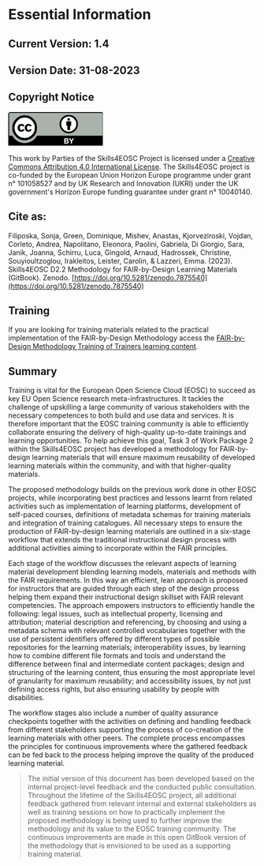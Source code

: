 # Essential Information

## Current Version: 1.4

## Version Date: 31-08-2023

## Copyright Notice

![CC-BY 4.0 license logo](./attachments/CC-BY_large.png)

This work by Parties of the Skills4EOSC Project is licensed under a [Creative Commons Attribution 4.0 International License](http://creativecommons.org/licenses/by/4.0/). The Skills4EOSC project is co-funded by the European Union Horizon Europe programme under grant n° 101058527 and by UK Research and Innovation (UKRI) under the UK government's Horizon Europe funding guarantee under grant n° 10040140.

## Cite as:
Filiposka, Sonja, Green, Dominique, Mishev, Anastas, Kjorveziroski, Vojdan, Corleto, Andrea, Napolitano, Eleonora, Paolini, Gabriela, Di Giorgio, Sara, Janik, Joanna, Schirru, Luca, Gingold, Arnaud, Hadrossek, Christine, Souyioultzoglou, Irakleitos, Leister, Carolin, & Lazzeri, Emma. (2023). Skills4EOSC D2.2 Methodology for FAIR-by-Design Learning Materials (GitBook). Zenodo. [https://doi.org/10.5281/zenodo.7875540](https://doi.org/10.5281/zenodo.7875540)

## Training

If you are looking for training materials related to the practical implementation of the FAIR-by-Design Methodology access the [FAIR-by-Design Methodology Training of Trainers learning content](https://fair-by-design-methodology.github.io/FAIR-by-Design_ToT/latest/). 

## Summary

Training is vital for the European Open Science Cloud (EOSC) to succeed as key EU Open Science research meta-infrastructures. It tackles the challenge of upskilling a large community of various stakeholders with the necessary competences to both build and use data and services. It is therefore important that the EOSC training community is able to efficiently collaborate ensuring the delivery of high-quality up-to-date trainings and learning opportunities. To help achieve this goal, Task 3 of Work Package 2 within the Skills4EOSC project has developed a methodology for FAIR-by-design learning materials that will ensure maximum reusability of developed learning materials within the community, and with that higher-quality materials. 

The proposed methodology builds on the previous work done in other EOSC projects, while incorporating best practices and lessons learnt from related activities such as implementation of learning platforms, development of self-paced courses, definitions of metadata schemas for training materials and integration of training catalogues. All necessary steps to ensure the production of FAIR-by-design learning materials are outlined in a six-stage workflow that extends the traditional instructional design process with additional activities aiming to incorporate within the FAIR principles. 

Each stage of the workflow discusses the relevant aspects of learning material development blending learning models, materials and methods with the FAIR requirements. In this way an efficient, lean approach is proposed for instructors that are guided through each step of the design process helping them expand their instructional design skillset with FAIR relevant competencies. The approach empowers instructors to efficiently handle the following: legal issues, such as intellectual property, licensing and attribution; material description and referencing, by choosing and using a metadata schema with relevant controlled vocabularies together with the use of persistent identifiers offered by different types of possible repositories for the learning materials; interoperability issues, by learning how to combine different file formats and tools and understand the difference between final and intermediate content packages; design and structuring of the learning content, thus ensuring the most appropriate level of granularity for maximum reusability; and accessibility issues, by not just defining access rights, but also ensuring usability by people with disabilities. 

The workflow stages also include a number of quality assurance checkpoints together with the activities on defining and handling feedback from different stakeholders supporting the process of co-creation of the learning materials with other peers. The complete process encompasses the principles for continuous improvements where the gathered feedback can be fed back to the process helping improve the quality of the produced learning material.

> The initial version of this document has been developed based on the internal project-level feedback and the conducted public consultation.  Throughout the lifetime of the Skills4EOSC project, all additional feedback gathered from relevant internal and external stakeholders as well as training sessions on how to practically implement the proposed methodology is being used to further improve the methodology and its value to the EOSC training community. The continuous improvements are made in this open GitBook version of the methodology that is envisioned to be used as a supporting training material.


